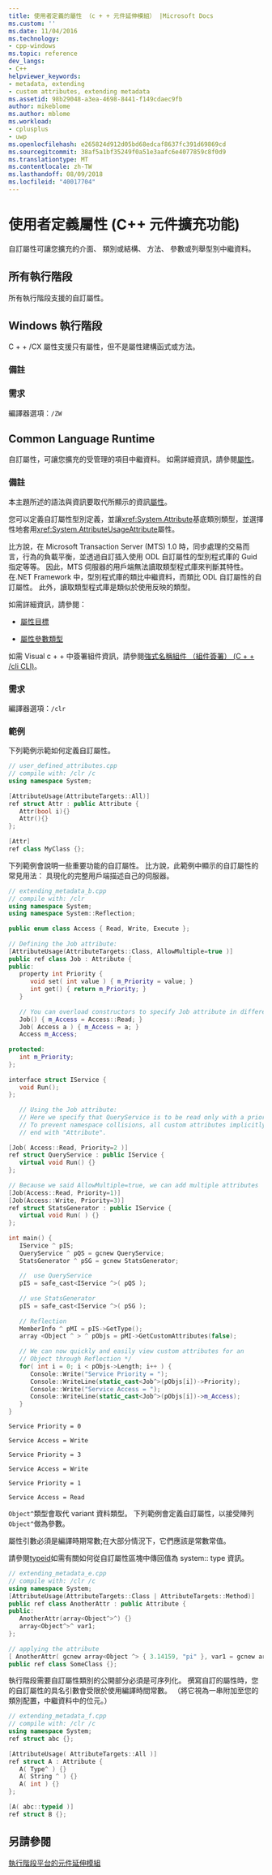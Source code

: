 ```yaml
---
title: 使用者定義的屬性 （c + + 元件延伸模組） |Microsoft Docs
ms.custom: ''
ms.date: 11/04/2016
ms.technology:
- cpp-windows
ms.topic: reference
dev_langs:
- C++
helpviewer_keywords:
- metadata, extending
- custom attributes, extending metadata
ms.assetid: 98b29048-a3ea-4698-8441-f149cdaec9fb
author: mikeblome
ms.author: mblome
ms.workload:
- cplusplus
- uwp
ms.openlocfilehash: e265824d912d05bd68edcaf8637fc391d69869cd
ms.sourcegitcommit: 38af5a1bf35249f0a51e3aafc6e4077859c8f0d9
ms.translationtype: MT
ms.contentlocale: zh-TW
ms.lasthandoff: 08/09/2018
ms.locfileid: "40017704"
---
```

# <a name="user-defined-attributes--c-component-extensions"></a>使用者定義屬性 (C++ 元件擴充功能)
自訂屬性可讓您擴充的介面、 類別或結構、 方法、 參數或列舉型別中繼資料。  
  
## <a name="all-runtimes"></a>所有執行階段  
 所有執行階段支援的自訂屬性。  
  
## <a name="windows-runtime"></a>Windows 執行階段  
 C + + /CX 屬性支援只有屬性，但不是屬性建構函式或方法。  
  
### <a name="remarks"></a>備註  
  
### <a name="requirements"></a>需求  
 編譯器選項：`/ZW`  
  
## <a name="common-language-runtime"></a>Common Language Runtime  
 自訂屬性，可讓您擴充的受管理的項目中繼資料。 如需詳細資訊，請參閱[屬性](/dotnet/standard/attributes/index)。  
  
### <a name="remarks"></a>備註  
 本主題所述的語法與資訊要取代所顯示的資訊[屬性](../windows/attribute.md)。  
  
 您可以定義自訂屬性型別定義，並讓<xref:System.Attribute>基底類別類型，並選擇性地套用<xref:System.AttributeUsageAttribute>屬性。  
  
 比方說，在 Microsoft Transaction Server (MTS) 1.0 時，同步處理的交易而言，行為的負載平衡，並透過自訂插入使用 ODL 自訂屬性的型別程式庫的 Guid 指定等等。 因此，MTS 伺服器的用戶端無法讀取類型程式庫來判斷其特性。 在.NET Framework 中，型別程式庫的類比中繼資料，而類比 ODL 自訂屬性的自訂屬性。 此外，讀取類型程式庫是類似於使用反映的類型。  
  
 如需詳細資訊，請參閱：  
  
-   [屬性目標](../windows/attribute-targets-cpp-component-extensions.md)  
  
-   [屬性參數類型](../windows/attribute-parameter-types-cpp-component-extensions.md)  
  
 如需 Visual c + + 中簽署組件資訊，請參閱[強式名稱組件 （組件簽署） (C + + /cli CLI)](../dotnet/strong-name-assemblies-assembly-signing-cpp-cli.md)。  
  
### <a name="requirements"></a>需求  
 編譯器選項：`/clr`  
  
### <a name="examples"></a>範例  
  
 下列範例示範如何定義自訂屬性。  
  
```cpp  
// user_defined_attributes.cpp  
// compile with: /clr /c  
using namespace System;  
  
[AttributeUsage(AttributeTargets::All)]  
ref struct Attr : public Attribute {  
   Attr(bool i){}  
   Attr(){}  
};  
  
[Attr]  
ref class MyClass {};  
```  
  
 下列範例會說明一些重要功能的自訂屬性。 比方說，此範例中顯示的自訂屬性的常見用法： 具現化的完整用戶端描述自己的伺服器。  
  
```cpp  
// extending_metadata_b.cpp  
// compile with: /clr  
using namespace System;  
using namespace System::Reflection;  
  
public enum class Access { Read, Write, Execute };  
  
// Defining the Job attribute:  
[AttributeUsage(AttributeTargets::Class, AllowMultiple=true )]  
public ref class Job : Attribute {  
public:  
   property int Priority {  
      void set( int value ) { m_Priority = value; }  
      int get() { return m_Priority; }  
   }  
  
   // You can overload constructors to specify Job attribute in different ways  
   Job() { m_Access = Access::Read; }  
   Job( Access a ) { m_Access = a; }  
   Access m_Access;  
  
protected:  
   int m_Priority;  
};  
  
interface struct IService {  
   void Run();  
};  
  
   // Using the Job attribute:  
   // Here we specify that QueryService is to be read only with a priority of 2.  
   // To prevent namespace collisions, all custom attributes implicitly   
   // end with "Attribute".   
  
[Job( Access::Read, Priority=2 )]  
ref struct QueryService : public IService {  
   virtual void Run() {}  
};  
  
// Because we said AllowMultiple=true, we can add multiple attributes   
[Job(Access::Read, Priority=1)]  
[Job(Access::Write, Priority=3)]  
ref struct StatsGenerator : public IService {  
   virtual void Run( ) {}  
};  
  
int main() {  
   IService ^ pIS;  
   QueryService ^ pQS = gcnew QueryService;  
   StatsGenerator ^ pSG = gcnew StatsGenerator;  
  
   //  use QueryService  
   pIS = safe_cast<IService ^>( pQS );  
  
   // use StatsGenerator  
   pIS = safe_cast<IService ^>( pSG );  
  
   // Reflection  
   MemberInfo ^ pMI = pIS->GetType();  
   array <Object ^ > ^ pObjs = pMI->GetCustomAttributes(false);  
  
   // We can now quickly and easily view custom attributes for an   
   // Object through Reflection */  
   for( int i = 0; i < pObjs->Length; i++ ) {  
      Console::Write("Service Priority = ");  
      Console::WriteLine(static_cast<Job^>(pObjs[i])->Priority);  
      Console::Write("Service Access = ");  
      Console::WriteLine(static_cast<Job^>(pObjs[i])->m_Access);  
   }  
}  
```  
  
```Output  
Service Priority = 0  
  
Service Access = Write  
  
Service Priority = 3  
  
Service Access = Write  
  
Service Priority = 1  
  
Service Access = Read  
```  
  
 `Object^`類型會取代 variant 資料類型。 下列範例會定義自訂屬性，以接受陣列`Object^`做為參數。  
  
 屬性引數必須是編譯時期常數;在大部分情況下，它們應該是常數常值。  
  
 請參閱[typeid](../windows/typeid-cpp-component-extensions.md)如需有關如何從自訂屬性區塊中傳回值為 system:: type 資訊。  
  
```cpp  
// extending_metadata_e.cpp  
// compile with: /clr /c  
using namespace System;  
[AttributeUsage(AttributeTargets::Class | AttributeTargets::Method)]  
public ref class AnotherAttr : public Attribute {  
public:  
   AnotherAttr(array<Object^>^) {}  
   array<Object^>^ var1;  
};  
  
// applying the attribute  
[ AnotherAttr( gcnew array<Object ^> { 3.14159, "pi" }, var1 = gcnew array<Object ^> { "a", "b" } ) ]  
public ref class SomeClass {};  
```  
  
 執行階段需要自訂屬性類別的公開部分必須是可序列化。  撰寫自訂的屬性時，您的自訂屬性的具名引數會受限於使用編譯時間常數。  （將它視為一串附加至您的類別配置，中繼資料中的位元。）  
  
```cpp  
// extending_metadata_f.cpp  
// compile with: /clr /c  
using namespace System;  
ref struct abc {};  
  
[AttributeUsage( AttributeTargets::All )]  
ref struct A : Attribute {  
   A( Type^ ) {}  
   A( String ^ ) {}  
   A( int ) {}  
};  
  
[A( abc::typeid )]  
ref struct B {};  
```  
  
## <a name="see-also"></a>另請參閱  
 [執行階段平台的元件延伸模組](../windows/component-extensions-for-runtime-platforms.md)